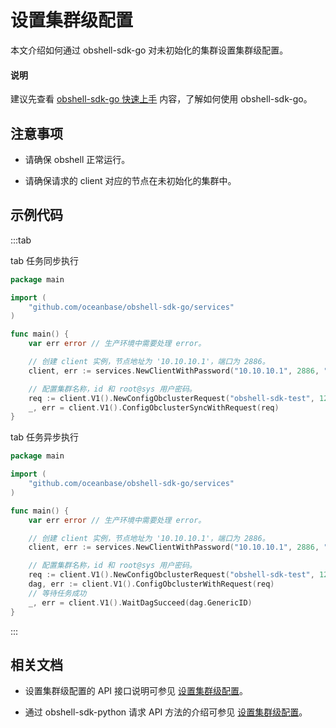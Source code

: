 # 设置集群级配置

本文介绍如何通过 obshell-sdk-go 对未初始化的集群设置集群级配置。

<main id="notice" type='explain'>
  <h4>说明</h4>
  <p>建议先查看 <a href='../100.quickstart-of-go.md'>obshell-sdk-go 快速上手</a> 内容，了解如何使用 obshell-sdk-go。</p>
</main>

## 注意事项

* 请确保 obshell 正常运行。

* 请确保请求的 client 对应的节点在未初始化的集群中。

## 示例代码

:::tab

tab 任务同步执行

```go
package main

import (
    "github.com/oceanbase/obshell-sdk-go/services"
)

func main() {
    var err error // 生产环境中需要处理 error。

    // 创建 client 实例，节点地址为 '10.10.10.1'，端口为 2886。
    client, err := services.NewClientWithPassword("10.10.10.1", 2886, "***")

    // 配置集群名称，id 和 root@sys 用户密码。
    req := client.V1().NewConfigObclusterRequest("obshell-sdk-test", 12358).SetRootPwd("1111")
    _, err = client.V1().ConfigObclusterSyncWithRequest(req)
}
```

tab 任务异步执行

```go
package main

import (
    "github.com/oceanbase/obshell-sdk-go/services"
)

func main() {
    var err error // 生产环境中需要处理 error。

    // 创建 client 实例，节点地址为 '10.10.10.1'，端口为 2886。
    client, err := services.NewClientWithPassword("10.10.10.1", 2886, "***")

    // 配置集群名称，id 和 root@sys 用户密码。
    req := client.V1().NewConfigObclusterRequest("obshell-sdk-test", 12358).SetRootPwd("1111")
    dag, err := client.V1().ConfigObclusterWithRequest(req)
    // 等待任务成功
    _, err = client.V1().WaitDagSucceed(dag.GenericID)
}
```

:::

## 相关文档

* 设置集群级配置的 API 接口说明可参见 [设置集群级配置](../../../400.obshell-api-reference/200.cluster-management/410.set-cluster-level.md)。

* 通过 obshell-sdk-python 请求 API 方法的介绍可参见 [设置集群级配置](../../100.python/200.cluster-management/410.set-cluster-level-of-python.md)。
